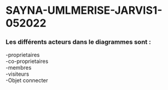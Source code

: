 # SAYNA-UMLMERISE-JARVIS1-052022

<h3>Les différents acteurs dans le diagrammes sont :</h3> 

-proprietaires<br> 
-co-proprietaires<br> 
-membres<br> 
-visiteurs<br> 
-Objet connecter<br>
